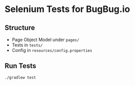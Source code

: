 
# Selenium Tests for BugBug.io

## Structure
- Page Object Model under `pages/`
- Tests in `tests/`
- Config in `resources/config.properties`

## Run Tests
```bash
./gradlew test
```
